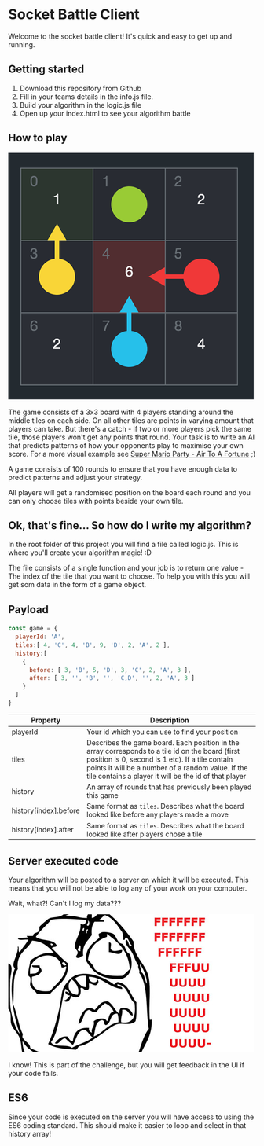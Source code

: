 # Socket Battle Client

Welcome to the socket battle client! It's quick and easy to get up and running.

## Getting started
1. Download this repository from Github
2. Fill in your teams details in the info.js file.
2. Build your algorithm in the logic.js file
3. Open up your index.html to see your algorithm battle

## How to play
![The game board](assets/img/board-screenshot.png)

The game consists of a 3x3 board with 4 players standing around the middle tiles on each side.
On all other tiles are points in varying amount that players can take. But there's a catch - if two or more players pick the same tile, those players won't get any points that round.
Your task is to write an AI that predicts patterns of how your opponents play to maximise your own score.
For a more visual example see [Super Mario Party - Air To A Fortune](https://www.youtube.com/watch?v=zP8WrEG_aVU) ;)

A game consists of 100 rounds to ensure that you have enough data to predict patterns and adjust your strategy.

All players will get a randomised position on the board each round and you can only choose tiles with points beside your own tile.

## Ok, that's fine... So how do I write my algorithm?
In the root folder of this project you will find a file called logic.js.
This is where you'll create your algorithm magic! :D

The file consists of a single function and your job is to return one value - The index of the tile that you want to choose.
To help you with this you will get som data in the form of a game object.

## Payload
```js
const game = {
  playerId: 'A',
  tiles:[ 4, 'C', 4, 'B', 9, 'D', 2, 'A', 2 ],
  history:[
    {
      before: [ 3, 'B', 5, 'D', 3, 'C', 2, 'A', 3 ],
      after: [ 3, '', 'B', '', 'C,D', '', 2, 'A', 3 ]
    }
  ]
}
```

| Property              | Description |
| --------------------- | ----------- |
| playerId              | Your id which you can use to find your position |
| tiles                 | Describes the game board. Each position in the array corresponds to a tile id on the board (first position is 0, second is 1 etc). If a tile contain points it will be a number of a random value. If the tile contains a player it will be the id of that player |
| history               | An array of rounds that has previously been played this game |
| history[index].before | Same format as `tiles`. Describes what the board looked like before any players made a move |
| history[index].after  | Same format as `tiles`. Describes what the board looked like after players chose a tile |

## Server executed code
Your algorithm will be posted to a server on which it will be executed. This means that you will not be able to log any of your work on your computer.

Wait, what?! Can't I log my data???

![The game board](assets/img/rage.jpg)

I know! This is part of the challenge, but you will get feedback in the UI if your code fails.

## ES6
Since your code is executed on the server you will have access to using the ES6 coding standard.
This should make it easier to loop and select in that history array!
